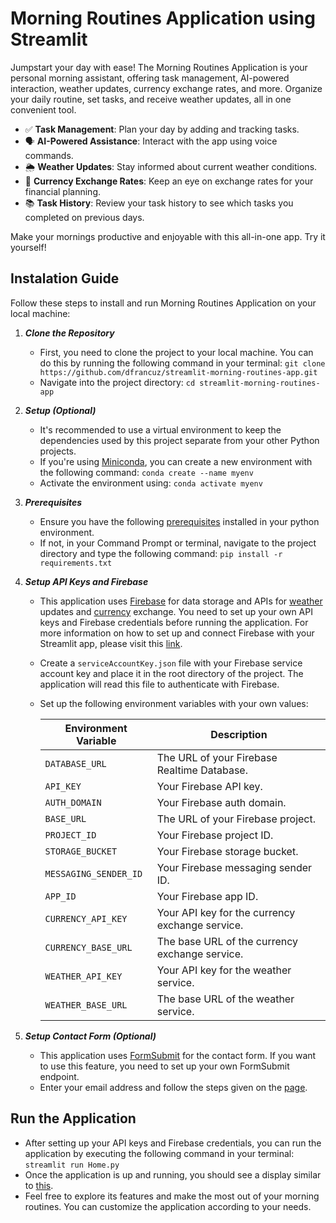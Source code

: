 # Morning Routines Application using Streamlit

Jumpstart your day with ease! The Morning Routines Application is your personal morning assistant, offering task management, AI-powered interaction, weather updates, currency exchange rates, and more. Organize your daily routine, set tasks, and receive weather updates, all in one convenient tool.

- ✅ **Task Management**: Plan your day by adding and tracking tasks.
- 🗣️ **AI-Powered Assistance**: Interact with the app using voice commands.
- 🌦️ **Weather Updates**: Stay informed about current weather conditions.
- 💱 **Currency Exchange Rates**: Keep an eye on exchange rates for your financial planning.
- 📚 **Task History**: Review your task history to see which tasks you completed on previous days.

Make your mornings productive and enjoyable with this all-in-one app. Try it yourself!

## Instalation Guide
Follow these steps to install and run Morning Routines Application on your local machine:
1. ***Clone the Repository***
   - First, you need to clone the project to your local machine. You can do this by running the following command in your terminal: `git clone https://github.com/dfrancuz/streamlit-morning-routines-app.git`
   - Navigate into the project directory: `cd streamlit-morning-routines-app`

2. ***Setup (Optional)***
   - It's recommended to use a virtual environment to keep the dependencies used by this project separate from your other Python projects.
   - If you're using [Miniconda](https://docs.conda.io/projects/miniconda/en/latest/), you can create a new environment with the following command: `conda create --name myenv`
   - Activate the environment using: `conda activate myenv`

3. ***Prerequisites***
   - Ensure you have the following [prerequisites](https://github.com/dfrancuz/streamlit-morning-routines-app/blob/main/requirements.txt) installed in your python environment.
   - If not, in your Command Prompt or terminal, navigate to the project directory and type the following command: `pip install -r requirements.txt`

4. ***Setup API Keys and Firebase***
   - This application uses [Firebase](https://firebase.google.com/) for data storage and APIs for [weather](https://openweathermap.org/) updates and [currency](https://app.currencyapi.com/login) exchange. You need to set up your own API keys and Firebase credentials before running the application. For more information on how to set up and connect Firebase with your Streamlit app, please visit this [link](https://firebase.google.com/docs/auth/admin).
   - Create a `serviceAccountKey.json` file with your Firebase service account key and place it in the root directory of the project. The application will read this file to authenticate with Firebase.
   - Set up the following environment variables with your own values:
     
      | Environment Variable |<div align="center"> Description </div> |
      | --- | --- |
      | `DATABASE_URL` | The URL of your Firebase Realtime Database. |
      | `API_KEY` | Your Firebase API key. |
      | `AUTH_DOMAIN` | Your Firebase auth domain. |
      | `BASE_URL` | The URL of your Firebase project. |
      | `PROJECT_ID` | Your Firebase project ID. |
      | `STORAGE_BUCKET` | Your Firebase storage bucket. |
      | `MESSAGING_SENDER_ID` | Your Firebase messaging sender ID. |
      | `APP_ID` | Your Firebase app ID. |
      | `CURRENCY_API_KEY` | Your API key for the currency exchange service. |
      | `CURRENCY_BASE_URL` | The base URL of the currency exchange service. |
      | `WEATHER_API_KEY` | Your API key for the weather service. |
      | `WEATHER_BASE_URL` | The base URL of the weather service. |

5. ***Setup Contact Form (Optional)***
   - This application uses [FormSubmit](https://formsubmit.co/) for the contact form. If you want to use this feature, you need to set up your own FormSubmit endpoint.
   - Enter your email address and follow the steps given on the [page](https://formsubmit.co/email-link).

## Run the Application
   - After setting up your API keys and Firebase credentials, you can run the application by executing the following command in your terminal: `streamlit run Home.py`
   - Once the application is up and running, you should see a display similar to [this](https://i.imgur.com/mB7rNVv.png).
   - Feel free to explore its features and make the most out of your morning routines. You can customize the application according to your needs.

